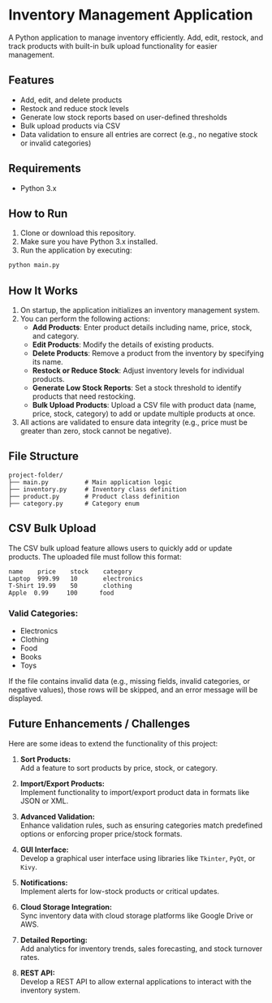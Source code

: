 # Inventory Management Application  
A Python application to manage inventory efficiently. Add, edit, restock, and track products with built-in bulk upload functionality for easier management.

## Features  
- Add, edit, and delete products  
- Restock and reduce stock levels  
- Generate low stock reports based on user-defined thresholds  
- Bulk upload products via CSV  
- Data validation to ensure all entries are correct (e.g., no negative stock or invalid categories)

## Requirements  
- Python 3.x  

## How to Run  
1. Clone or download this repository.  
2. Make sure you have Python 3.x installed.  
3. Run the application by executing:  
```bash  
python main.py  
```

## How It Works  
1. On startup, the application initializes an inventory management system.  
2. You can perform the following actions:  
   - **Add Products**: Enter product details including name, price, stock, and category.  
   - **Edit Products**: Modify the details of existing products.  
   - **Delete Products**: Remove a product from the inventory by specifying its name.  
   - **Restock or Reduce Stock**: Adjust inventory levels for individual products.  
   - **Generate Low Stock Reports**: Set a stock threshold to identify products that need restocking.  
   - **Bulk Upload Products**: Upload a CSV file with product data (name, price, stock, category) to add or update multiple products at once.  
3. All actions are validated to ensure data integrity (e.g., price must be greater than zero, stock cannot be negative).  

## File Structure  
```plaintext  
project-folder/  
├── main.py          # Main application logic  
├── inventory.py     # Inventory class definition  
├── product.py       # Product class definition  
├── category.py      # Category enum  
```

## CSV Bulk Upload  

The CSV bulk upload feature allows users to quickly add or update products. The uploaded file must follow this format:  
```plaintext  
name    price    stock    category  
Laptop  999.99   10       electronics  
T-Shirt 19.99    50       clothing  
Apple  0.99     100      food  
```

### Valid Categories:
- Electronics
- Clothing
- Food
- Books
- Toys

If the file contains invalid data (e.g., missing fields, invalid categories, or negative values), those rows will be skipped, and an error message will be displayed.

## Future Enhancements / Challenges  

Here are some ideas to extend the functionality of this project:

1. **Sort Products:**  
   Add a feature to sort products by price, stock, or category.

2. **Import/Export Products:**  
   Implement functionality to import/export product data in formats like JSON or XML.

3. **Advanced Validation:**  
   Enhance validation rules, such as ensuring categories match predefined options or enforcing proper price/stock formats.

4. **GUI Interface:**  
   Develop a graphical user interface using libraries like `Tkinter`, `PyQt`, or `Kivy`.

5. **Notifications:**  
   Implement alerts for low-stock products or critical updates.

6. **Cloud Storage Integration:**  
   Sync inventory data with cloud storage platforms like Google Drive or AWS.

7. **Detailed Reporting:**  
   Add analytics for inventory trends, sales forecasting, and stock turnover rates.

8. **REST API:**  
   Develop a REST API to allow external applications to interact with the inventory system.
